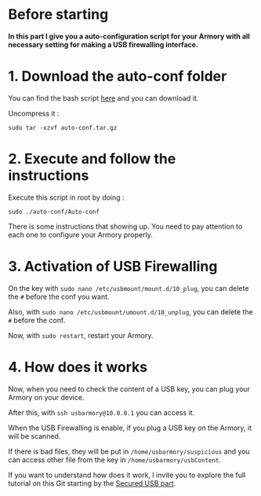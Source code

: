 # Before starting
**In this part I give you a auto-configuration script for your Armory with all necessary setting for making a USB firewalling interface.**

# 1. Download the auto-conf folder
You can find the bash script [here](https://www.google.com) and you can download it.

Uncompress it :

    sudo tar -xzvf auto-conf.tar.gz

# 2. Execute and follow the instructions
Execute this script in root by doing :

    sudo ./auto-conf/Auto-conf

There is some instructions that showing up. You need to pay attention to each one to configure your Armory properly.

# 3. Activation of USB Firewalling
On the key with `sudo nano /etc/usbmount/mount.d/10_plug`, you can delete the `#` before the conf you want.

Also, with `sudo nano /etc/usbmount/umount.d/10_unplug`, you can delete the `#` before the conf.

Now, with `sudo restart`, restart your Armory.

# 4. How does it works
Now, when you need to check the content of a USB key, you can plug your Armory on your device.

After this, with `ssh usbarmory@10.0.0.1` you can access it.

When the USB Firewalling is enable, if you plug a USB key on the Armory, it will be scanned.

If there is bad files, they will be put in `/home/usbarmory/suspicious` and you can access other file from the key in `/home/usbarmory/usbContent`.

If you want to understand how does it work, I invite you to explore the full tutorial on this Git starting by the [Secured USB part](https://github.com/P4ti3nn3/USB-Armory-Setup/tree/main/Secured-USB).
